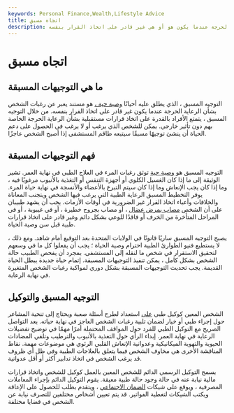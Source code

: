 ```yaml
---
keywords: Personal Finance,Wealth,Lifestyle Advice
title: اتجاه مسبق
description: التوجيه المسبق هو مستند يعبر عن رغبات الشخص بشأن الرعاية الحرجة عندما يكون هو أو هي غير قادر على اتخاذ القرار بنفسه.
---
```


# اتجاه مسبق
## ما هي التوجيهات المسبقة

التوجيه المسبق ، الذي يطلق عليه أحيانًا [وصية حية ،](/livingwill) هو مستند يعبر عن رغبات الشخص بشأن الرعاية الحرجة عندما يكون غير قادر على اتخاذ القرار بنفسه. من خلال التوجيه المسبق ، يتمتع الأفراد بالقدرة على اتخاذ قرارات مستقبلية بشأن الرعاية الحرجة الخاصة بهم دون تأثير خارجي. يمكن للشخص الذي يرغب أو لا يرغب في الحصول على دعم الحياة أن ينشئ توجيهًا مسبقًا سيتبعه طاقم المستشفى إذا أصبح الشخص عاجزًا.

## فهم التوجيهات المسبقة

التوجيه المسبق هو [وصية حية](/livingwill) توثق رغبات المرء في العلاج الطبي في نهاية العمر. تشير الوثيقة إلى ما إذا كان الغسيل الكلوي أو أجهزة التنفس أو التغذية بالأنبوب مرغوبًا فيه ، وما إذا كان يجب الإنعاش وما إذا كان سيتم التبرع بالأعضاء والأنسجة في نهاية حياة المرء. يوفر التخطيط المسبق الرعاية الطبية التي يرغب فيها الشخص ويتجنب المعاناة والخلافات وأعباء اتخاذ القرار غير الضرورية في أوقات الأزمات. يجب أن يشهد طبيبان على أن الشخص [مصاب بمرض عضال](/terminallyill) ، أو مصاب بجروح خطيرة ، أو في غيبوبة ، أو في المراحل المتأخرة من الخرف أو فاقدًا للوعي بشكل دائم وغير قادر على اتخاذ قرارات طبية قبل سن وصية الحياة.

يصبح التوجيه المسبق ساريًا قانونًا في الولايات المتحدة بعد التوقيع أمام شاهد. ومع ذلك ، لا يستطيع فنيو الطوارئ الطبية احترام وصية الحياة ؛ يجب أن يفعلوا كل ما في وسعهم لتحقيق الاستقرار في شخص ما لنقله إلى المستشفى. بمجرد أن يفحص الطبيب حالة الشخص بشكل كامل ، يمكن تنفيذ التوجيهات المسبقة. إتمام حياة جديدة يبطل الحياة القديمة. يجب تحديث التوجيهات المسبقة بشكل دوري لمواكبة رغبات الشخص المتغيرة في نهاية الرعاية.

## التوجيه المسبق والتوكيل

الشخص المعين كوكيل طبي [على](/powerofattorney) استعداد لطرح أسئلة صعبة ويحتاج إلى تنحية المشاعر حول إجراء طبي أو خيار لضمان تلبية رغبات الشخص العاجز في نهاية حياته. يعد التواصل الصريح مع التوكيل الطبي للفرد حول المواقف المحتملة أمرًا مهمًا في توضيح تفضيلات الرعاية في نهاية العمر. إبداء الرأي حول التغذية بالأنبوب والترطيب وتلقي المضادات الحيوية والتهوية الميكانيكية وعدوانية الإنعاش القلبي الرئوي هي موضوعات مهمة. نقاط المناقشة الأخرى هي مخاوف الشخص فيما يتعلق بالعلاجات الطبية وفي ظل أي ظروف قد يرغب الشخص في اتخاذ تدابير أكثر أو أقل عدوانية.

يسمح التوكيل الرسمي الدائم للشخص المعين بالعمل كوكيل للشخص واتخاذ قرارات مالية نيابة عنه في حالة وجود حالة طبية معيقة. يقوم التوكيل الدائم بإجراء المعاملات المصرفية ، ويوقع على شيكات [الضمان الاجتماعي](/socialsecurity) ، ويتقدم بطلب للحصول على الإعاقة ويكتب الشيكات لتغطية الفواتير. قد يتم تعيين أشخاص مختلفين للتصرف نيابة عن الشخص في قضايا مختلفة.

